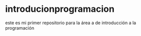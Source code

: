# introducionprogramacion
este es mi primer repositorio para la área a de introducción  a la programación
